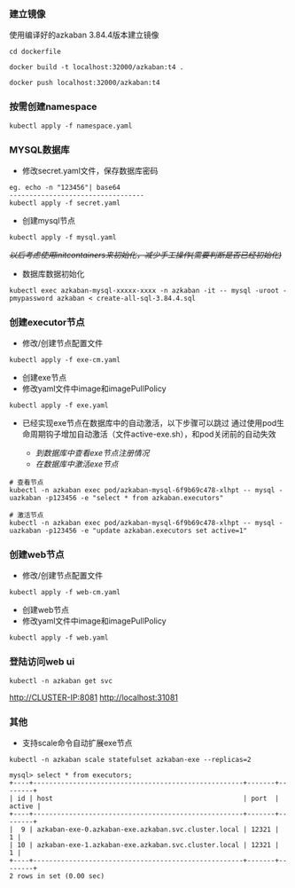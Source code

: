 
### 建立镜像
使用编译好的azkaban 3.84.4版本建立镜像

```
cd dockerfile

docker build -t localhost:32000/azkaban:t4 .

docker push localhost:32000/azkaban:t4
```

### 按需创建namespace
```
kubectl apply -f namespace.yaml
```
### MYSQL数据库

- 修改secret.yaml文件，保存数据库密码
```
eg. echo -n "123456"| base64
----------------------------------
kubectl apply -f secret.yaml 
```
- 创建mysql节点

```
kubectl apply -f mysql.yaml
```

~~*以后考虑使用initcontainers来初始化，减少手工操作(需要判断是否已经初始化)*~~

- 数据库数据初始化
```
kubectl exec azkaban-mysql-xxxxx-xxxx -n azkaban -it -- mysql -uroot -pmypassword azkaban < create-all-sql-3.84.4.sql
```

### 创建executor节点
- 修改/创建节点配置文件
```
kubectl apply -f exe-cm.yaml 
```
- 创建exe节点
- 修改yaml文件中image和imagePullPolicy
```
kubectl apply -f exe.yaml 
```
- 已经实现exe节点在数据库中的自动激活，以下步骤可以跳过
  通过使用pod生命周期钩子增加自动激活（文件active-exe.sh），和pod关闭前的自动失效

  - *到数据库中查看exe节点注册情况*
  - *在数据库中激活exe节点*
```
# 查看节点
kubectl -n azkaban exec pod/azkaban-mysql-6f9b69c478-xlhpt -- mysql -uazkaban -p123456 -e "select * from azkaban.executors"

# 激活节点
kubectl -n azkaban exec pod/azkaban-mysql-6f9b69c478-xlhpt -- mysql -uazkaban -p123456 -e "update azkaban.executors set active=1"
```

### 创建web节点
- 修改/创建节点配置文件
```
kubectl apply -f web-cm.yaml 
```
- 创建web节点
- 修改yaml文件中image和imagePullPolicy
```
kubectl apply -f web.yaml 
```

### 登陆访问web ui

```
kubectl -n azkaban get svc
```
<http://CLUSTER-IP:8081>
<http://localhost:31081>


### 其他

- 支持scale命令自动扩展exe节点

```
kubectl -n azkaban scale statefulset azkaban-exe --replicas=2
```

```
mysql> select * from executors;
+----+-----------------------------------------------------+-------+--------+
| id | host                                                | port  | active |
+----+-----------------------------------------------------+-------+--------+
|  9 | azkaban-exe-0.azkaban-exe.azkaban.svc.cluster.local | 12321 |      1 |
| 10 | azkaban-exe-1.azkaban-exe.azkaban.svc.cluster.local | 12321 |      1 |
+----+-----------------------------------------------------+-------+--------+
2 rows in set (0.00 sec)
```
